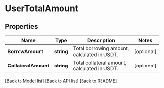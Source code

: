 # UserTotalAmount

## Properties

Name | Type | Description | Notes
------------ | ------------- | ------------- | -------------
**BorrowAmount** | **string** | Total borrowing amount, calculated in USDT. | [optional] 
**CollateralAmount** | **string** | Total collateral amount, calculated in USDT. | [optional] 

[[Back to Model list]](../README.md#documentation-for-models) [[Back to API list]](../README.md#documentation-for-api-endpoints) [[Back to README]](../README.md)


